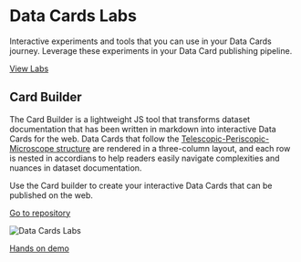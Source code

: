 # Data Cards Labs

Interactive experiments and tools that you can use in your Data Cards journey.
Leverage these experiments in your Data Card publishing pipeline.

[View Labs](https://sites.research.google/datacardsplaybook/labs)


## Card Builder

The Card Builder is a lightweight JS tool that transforms dataset documentation that has been written in markdown into interactive Data Cards for the web. Data Cards that follow the [Telescopic-Periscopic-Microscope structure](https://sites.research.google/foundations/optics) are rendered in a three-column layout, and each row is nested in accordians to help readers easily navigate complexities and nuances in dataset documentation.

Use the Card builder to create your interactive Data Cards that can be published on the web.

[Go to repository](https://github.com/PAIR-code/datacardsplaybook/tree/main/labs/card-builder)

![Data Cards Labs](https://user-images.githubusercontent.com/8671786/200607574-16f54d3d-1fe1-47e9-b46f-d836b8abbbe9.png)

[Hands on demo](https://sites.research.google/datacardsplaybook/labs)






